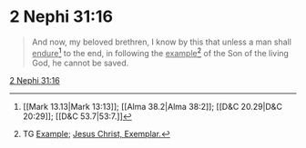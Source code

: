 # 2 Nephi 31:16

> And now, my beloved brethren, I know by this that unless a man shall <u>endure</u>[^a] to the end, in following the <u>example</u>[^b] of the Son of the living God, he cannot be saved.

[2 Nephi 31:16](https://www.churchofjesuschrist.org/study/scriptures/bofm/2-ne/31?lang=eng&id=p16#p16)


[^a]: [[Mark 13.13|Mark 13:13]]; [[Alma 38.2|Alma 38:2]]; [[D&C 20.29|D&C 20:29]]; [[D&C 53.7|53:7.]]
[^b]: TG [Example](https://www.churchofjesuschrist.org/study/scriptures/tg/example?lang=eng); [Jesus Christ, Exemplar.](https://www.churchofjesuschrist.org/study/scriptures/tg/jesus-christ-exemplar?lang=eng)
